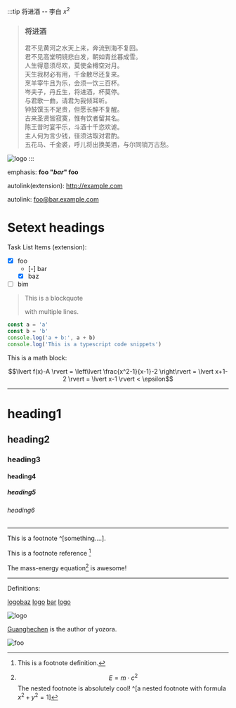 
:::tip 将进酒 -- 李白 $x^2$

>
> ### 将进酒
>
> 君不见黄河之水天上来，奔流到海不复回。\
> 君不见高堂明镜悲白发，朝如青丝暮成雪。\
> 人生得意须尽欢，莫使金樽空对月。\
> 天生我材必有用，千金散尽还复来。\
> 烹羊宰牛且为乐，会须一饮三百杯。\
> 岑夫子，丹丘生，将进酒，杯莫停。\
> 与君歌一曲，请君为我倾耳听。\
> 钟鼓馔玉不足贵，但愿长醉不复醒。\
> 古来圣贤皆寂寞，惟有饮者留其名。\
> 陈王昔时宴平乐，斗酒十千恣欢谑。\
> 主人何为言少钱，径须沽取对君酌。\
> 五花马、千金裘，呼儿将出换美酒，与尔同销万古愁。
>

![logo][]
:::

emphasis: **foo "*bar*" foo**

autolink(extension): http://example.com

autolink: <foo@bar.example.com>

Setext headings
=========

Task List Items (extension):

- [x] foo
  - [-] bar
  - [x] baz
- [ ] bim

> This is a blockquote
>
> with multiple lines.

```typescript
const a = 'a'
const b = 'b'
console.log('a + b:', a + b)
console.log('This is a typescript code snippets')
```

This is a math block:

$$\lvert f(x)-A \rvert = \left\lvert \frac{x^2-1}{x-1}-2 \right\rvert = \lvert x+1-2 \rvert = \lvert x-1 \rvert  < \epsilon$$

---

# heading1
## heading2
### heading3
#### heading4
##### heading5
###### heading6

---

This is a footnote ^[something....].

[^foo-2]: This is a footnote definition.

This is a footnote reference [^foo-2]

The mass-energy equation[^1] is awesome!

[^1]: 
    $$E=m\cdot c^2$$
    The nested footnote is absolutely cool! ^[a nested footnote with formula $x^2+y^2=1$]

---

Definitions:

[logo]: /img/logo.png "The logo of Yozora"
[bar]: /bar "title2"
[baz]: /waw
[url2]: ../url//ss/s/./../sd

[logo][bar][baz]
[logo] [bar][baz]
[logo][]

![logo][]

[Guanghechen](https://github.com/guanghechen "this is a link") is the author of yozora.

![foo](https://avatars.githubusercontent.com/u/42513619?v=4 "guanghechen")
